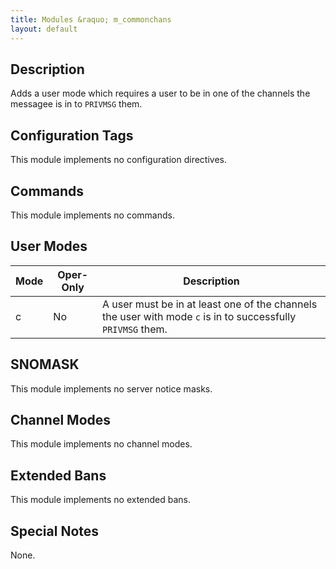 ```yaml
---
title: Modules &raquo; m_commonchans
layout: default
---
```


## Description

Adds a user mode which requires a user to be in one of the channels the messagee is in to `PRIVMSG` them.

## Configuration Tags

This module implements no configuration directives.

## Commands

This module implements no commands.

## User Modes

Mode | Oper-Only | Description
---- | --------- | -----------
c | No | A user must be in at least one of the channels the user with mode `c` is in to successfully `PRIVMSG` them.

## SNOMASK

This module implements no server notice masks.

## Channel Modes

This module implements no channel modes.

## Extended Bans

This module implements no extended bans.

## Special Notes

None.
